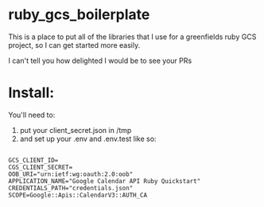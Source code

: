 # ruby_gcs_boilerplate
This is a place to put all of the libraries that I use for a greenfields ruby GCS project, so I can get started more easily. 

I can't tell you how delighted I would be to see your PRs

# Install:
You'll need to:
1. put your client_secret.json in /tmp 
1. and set up your .env and .env.test like so:
```

GCS_CLIENT_ID=
CGS_CLIENT_SECRET=
OOB_URI="urn:ietf:wg:oauth:2.0:oob"
APPLICATION_NAME="Google Calendar API Ruby Quickstart"
CREDENTIALS_PATH="credentials.json"
SCOPE=Google::Apis::CalendarV3::AUTH_CA
```
